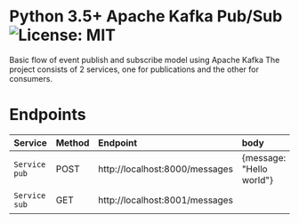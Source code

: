 # Python 3.5+ Apache Kafka Pub/Sub ![License: MIT](https://img.shields.io/badge/License-MIT-yellow.svg)

Basic flow of event publish and subscribe model
using Apache Kafka
The project consists of 2 services, one for publications and the other for consumers.

# Endpoints

| Service | Method | Endpoint | body | Description
|:--------|:--------|:--------|:--------| :--------|
|`Service pub` | POST |http://localhost:8000/messages | {message: "Hello world"} | Create new resource
|`Service sub` | GET | http://localhost:8001/messages |  | Get all resources


